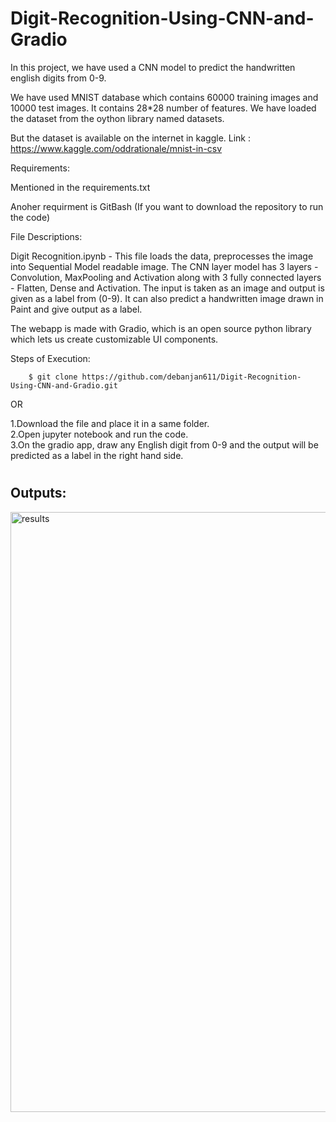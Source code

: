 # Digit-Recognition-Using-CNN-and-Gradio  
  
In this project, we have used a CNN model to predict the handwritten english digits from 0-9.
  
We have used MNIST database which contains 60000 training images and 10000 test images. It contains 28*28 number of features. We have loaded the dataset from the oython library named datasets.  
  
But the dataset is available on the internet in kaggle. Link :  https://www.kaggle.com/oddrationale/mnist-in-csv  
  
  
Requirements:  
  
  Mentioned in the requirements.txt  
  
Anoher requirment is GitBash (If you want to download the repository to run the code)  
  
  
File Descriptions:  
  
  
Digit Recognition.ipynb - This file loads the data, preprocesses the image into Sequential Model readable image. The CNN layer model has 3 layers - Convolution, MaxPooling and Activation along with 3 fully connected layers - Flatten, Dense and Activation. The input is taken as an image and output is given as a label from (0-9). It can also predict a handwritten image drawn in Paint and give output as a label.  
  
  The webapp is made with Gradio, which is an open source python library which lets us create customizable UI components. 
  
Steps of Execution:

		$ git clone https://github.com/debanjan611/Digit-Recognition-Using-CNN-and-Gradio.git
OR  
  
  1.Download the file and place it in a same folder.  
  2.Open jupyter notebook and run the code.  
  3.On the gradio app, draw any English digit from 0-9 and the output will be predicted as a label in the right hand side.  
    
 # <h2> Outputs:  
   
   
   <img width="960" alt="results" src="https://user-images.githubusercontent.com/68823461/135579046-7bb9711c-51f4-47fb-8e95-2bd902558996.PNG">
